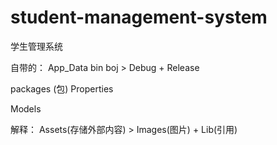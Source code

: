 # student-management-system
学生管理系统

自带的：
App_Data
bin
boj > Debug + Release

packages (包)
Properties

Models

解释：
Assets(存储外部内容) > Images(图片) + Lib(引用)
